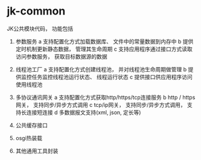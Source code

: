 jk-common
=========

JK公共模块代码， 功能包括

1.  参数服务
  a 支持配置化方式加载数据库、 文件中的常量数据到内存中
  b 提供定时机制更新静态数据， 管理其生命周期
  c 支持应用程序通过接口方式读取访问参数服务， 获取目标数据源的数据

2.  线程池工厂
  a 支持配置化方式创建线程池， 并对线程池生命周期做管理
  b 提供监控任务监控线程池运行状态、 线程运行状态
  c 提供接口供应用程序访问使用线程池
  
3.  多协议通讯网关
  a 支持配置化方式获取http/https/tcp连接服务
  b http / https网关， 支持同步/异步方式调用
  c tcp/ip网关， 支持同步/异步方式调用， 支持长连接短连接
  d 多数据报文支持(xml, json, 定长等)
  
4.  公共缓存接口

5.  osgi热装载

6.  其他通用工具封装
